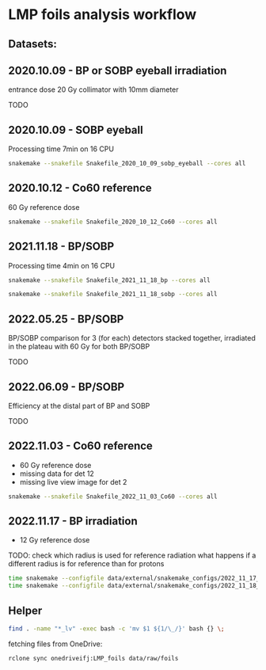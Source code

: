 LMP foils analysis workflow
===========================

Datasets:
---------

2020.10.09 - BP or SOBP eyeball irradiation
-------------------------------------------

entrance dose 20 Gy
collimator with 10mm diameter

TODO

2020.10.09 - SOBP eyeball
-------------------------

Processing time 7min on 16 CPU

```bash
snakemake --snakefile Snakefile_2020_10_09_sobp_eyeball --cores all
```

2020.10.12 - Co60 reference
---------------------------

60 Gy reference dose

```bash
snakemake --snakefile Snakefile_2020_10_12_Co60 --cores all
```

2021.11.18 - BP/SOBP
--------------------

Processing time 4min on 16 CPU

```bash
snakemake --snakefile Snakefile_2021_11_18_bp --cores all
```

```bash
snakemake --snakefile Snakefile_2021_11_18_sobp --cores all
```

2022.05.25 - BP/SOBP
--------------------

BP/SOBP comparison for 3 (for each) detectors stacked together, irradiated in the plateau with 60 Gy for both BP/SOBP

TODO

2022.06.09 - BP/SOBP
--------------------

Efficiency at the distal part of BP and SOBP

TODO

2022.11.03 - Co60 reference
---------------------------

- 60 Gy reference dose
- missing data for det 12
- missing live view image for det 2

```bash
snakemake --snakefile Snakefile_2022_11_03_Co60 --cores all
```

2022.11.17 - BP irradiation
---------------------------

- 12 Gy reference dose

TODO: check which radius is used for reference radiation
what happens if a different radius is for reference than for protons

```bash
time snakemake --configfile data/external/snakemake_configs/2022_11_17_bp.yaml --cores all
time snakemake --configfile data/external/snakemake_configs/2022_11_18_sobp.yaml --cores all
```

Helper
------

```bash
find . -name "*_lv" -exec bash -c 'mv $1 ${1/\_/}' bash {} \;
```


fetching files from OneDrive:

```bash
rclone sync onedriveifj:LMP_foils data/raw/foils
```